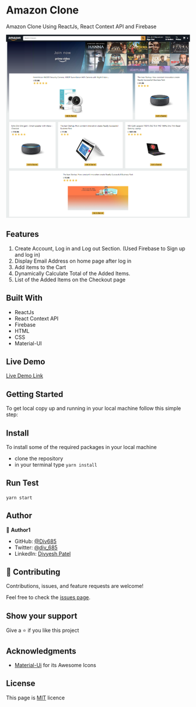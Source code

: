 # Amazon Clone

Amazon Clone Using ReactJs, React Context API and Firebase

<img src="./public/amazon_Sc.png" alt="" width=800px height=500px>

## Features

1. Create Account, Log in and Log out Section. (Used Firebase to Sign up and log in)
2. Display Email Address on home page after log in
3. Add items to the Cart
4. Dynamically Calculate Total of the Added Items.
5. List of the Added Items on the Checkout page

## Built With

- ReactJs
- React Context API
- Firebase
- HTML
- CSS
- Material-UI

## Live Demo

[Live Demo Link](https://clone-webapp.web.app/)

## Getting Started

To get local copy up and running in your local machine follow this simple step:

## Install

To install some of the required packages in your local machine

- clone the repository
- in your terminal type `yarn install`

## Run Test

`yarn start`

## Author

:bust_in_silhouette: **Author1**

- GitHub: [@Div685](https://github.com/Div685)
- Twitter: [@div_685](https://twitter.com/div_685)
- LinkedIn: [Divyesh Patel](https://www.linkedin.com/in/divyesh-patel-2a15a6107)

## :handshake: Contributing

Contributions, issues, and feature requests are welcome!

Feel free to check the [issues page](https://github.com/Div685/React-Amazon-Clone-webApp/issues).

## Show your support

Give a :star: if you like this project

## Acknowledgments
- [Material-Ui](https://material-ui.com/components/material-icons/) for its Awesome Icons

## License

This page is [MIT](https://github.com/Div685) licence

